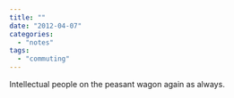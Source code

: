 ```yaml
---
title: ""
date: "2012-04-07"
categories: 
  - "notes"
tags: 
  - "commuting"
---
```


Intellectual people on the peasant wagon again as always.
